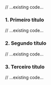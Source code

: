 // ...existing code...
### 1. Primeiro título
// ...existing code...
### 2. Segundo título
// ...existing code...
### 3. Terceiro título
// ...existing code...

